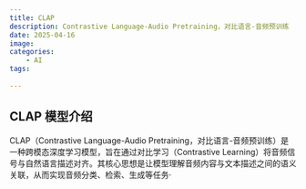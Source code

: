 ```yaml
---
title: CLAP
description: Contrastive Language-Audio Pretraining，对比语言-音频预训练
date: 2025-04-16 
image: 
categories:
    - AI
tags:
    
---
```


## CLAP 模型介绍
CLAP（Contrastive Language-Audio Pretraining，对比语言-音频预训练）是一种跨模态深度学习模型，旨在通过对比学习（Contrastive Learning）将音频信号与自然语言描述对齐。其核心思想是让模型理解音频内容与文本描述之间的语义关联，从而实现音频分类、检索、生成等任务·